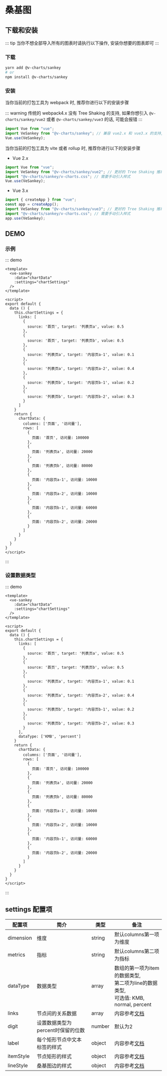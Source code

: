 # 桑基图

## 下载和安装

::: tip 
当你不想全部导入所有的图表时请执行以下操作, 安装你想要的图表即可 
:::

### 下载

```bash
yarn add @v-charts/sankey
# or
npm install @v-charts/sankey
```

### 安装

当你当前的打包工具为 webpack 时, 推荐你进行以下的安装步骤

::: warning
传统的 webpack4.x 没有 Tree Shaking 的支持, 如果你想引入 `@v-charts/sankey/vue2` 或者 `@v-charts/sankey/vue3` 的话, 可能会报错
:::

```javascript
import Vue from "vue";
import VeSankey from "@v-charts/sankey"; // 兼容 vue2.x 和 vue3.x 的支持, 将会自动加载支持 vue2.x 的支持包或者支持 vue3.x 的支持包
Vue.use(VeSankey);
```

当你当前的打包工具为 vite 或者 rollup 时, 推荐你进行以下的安装步骤

- Vue 2.x

```javascript
import Vue from "vue";
import VeSankey from "@v-charts/sankey/vue2"; // 更好的 Tree Shaking 推荐引入 vue2.x 的专属支持包
import "@v-charts/sankey/v-charts.css"; // 需要手动引入样式
Vue.use(VeSankey);
```

- Vue 3.x

```javascript
import { createApp } from "vue";
const app = createApp();
import VeSankey from "@v-charts/sankey/vue3"; // 更好的 Tree Shaking 推荐引入 vue3.x 的专属支持包
import "@v-charts/sankey/v-charts.css"; // 需要手动引入样式
app.use(VeSankey);
```

## DEMO

### 示例

::: demo

```vue
<template>
  <ve-sankey
    :data="chartData"
    :settings="chartSettings"
  />
</template>

<script>
export default {
  data () {
    this.chartSettings = {
      links: [
        {
          source: '首页', target: '列表页a', value: 0.5
        },
        {
          source: '首页', target: '列表页b', value: 0.5
        },
        {
          source: '列表页a', target: '内容页a-1', value: 0.1
        },
        {
          source: '列表页a', target: '内容页a-2', value: 0.4
        },
        {
          source: '列表页b', target: '内容页b-1', value: 0.2
        },
        {
          source: '列表页b', target: '内容页b-2', value: 0.3
        }
      ]
    }
    return {
      chartData: {
        columns: ['页面', '访问量'],
        rows: [
          {
            页面: '首页', 访问量: 100000
          },
          {
            页面: '列表页a', 访问量: 20000
          },
          {
            页面: '列表页b', 访问量: 80000
          },
          {
            页面: '内容页a-1', 访问量: 10000
          },
          {
            页面: '内容页a-2', 访问量: 10000
          },
          {
            页面: '内容页b-1', 访问量: 60000
          },
          {
            页面: '内容页b-2', 访问量: 20000
          }
        ]
      }
    }
  }
}
</script>
```

:::

### 设置数据类型

::: demo

```vue
<template>
  <ve-sankey
    :data="chartData"
    :settings="chartSettings"
  />
</template>

<script>
export default {
  data () {
    this.chartSettings = {
      links: [
        {
          source: '首页', target: '列表页a', value: 0.5
        },
        {
          source: '首页', target: '列表页b', value: 0.5
        },
        {
          source: '列表页a', target: '内容页a-1', value: 0.1
        },
        {
          source: '列表页a', target: '内容页a-2', value: 0.4
        },
        {
          source: '列表页b', target: '内容页b-1', value: 0.2
        },
        {
          source: '列表页b', target: '内容页b-2', value: 0.3
        }
      ],
      dataType: ['KMB', 'percent']
    }
    return {
      chartData: {
        columns: ['页面', '访问量'],
        rows: [
          {
            页面: '首页', 访问量: 100000
          },
          {
            页面: '列表页a', 访问量: 20000
          },
          {
            页面: '列表页b', 访问量: 80000
          },
          {
            页面: '内容页a-1', 访问量: 10000
          },
          {
            页面: '内容页a-2', 访问量: 10000
          },
          {
            页面: '内容页b-1', 访问量: 60000
          },
          {
            页面: '内容页b-2', 访问量: 20000
          }
        ]
      }
    }
  }
}
</script>
```

:::

## settings 配置项

| 配置项 | 简介 | 类型 | 备注 |
| --- | --- | --- | --- |
| dimension | 维度 | string | 默认columns第一项为维度 |
| metrics | 指标 | string | 默认columns第二项为指标 |
| dataType | 数据类型 | array | 数组的第一项为item的数据类型, <br>第二项为line的数据类型, <br>可选值: KMB, normal, percent |
| links | 节点间的关系数据 | array | 内容参考[文档](https://echarts.apache.org/zh/option.html#series-sankey.links) |
| digit | 设置数据类型为percent时保留的位数 | number | 默认为2 |
| label | 每个矩形节点中文本标签的样式 | object | 内容参考[文档](https://echarts.apache.org/zh/option.html#series-sankey.label) |
| itemStyle | 节点矩形的样式 | object | 内容参考[文档](https://echarts.apache.org/zh/option.html#series-sankey.itemStyle) |
| lineStyle | 桑基图边的样式 | object | 内容参考[文档](https://echarts.apache.org/zh/option.html#series-sankey.lineStyle) |